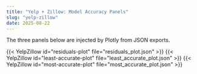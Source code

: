 ```yaml
---
title: "Yelp + Zillow: Model Accuracy Panels"
slug: "yelp-zillow"
date: 2025-08-22
---
```


The three panels below are injected by Plotly from JSON exports.

{{< YelpZillow id="residuals-plot" file="residuals_plot.json" >}}
{{< YelpZillow id="least-accurate-plot" file="least_accurate_plot.json" >}}
{{< YelpZillow id="most-accurate-plot" file="most_accurate_plot.json" >}}
